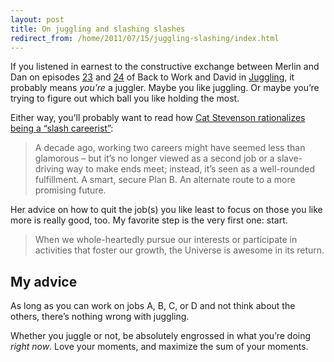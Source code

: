 ```yaml
---
layout: post
title: On juggling and slashing slashes
redirect_from: /home/2011/07/15/juggling-slashing/index.html
---
```

<p>If you listened in earnest to the constructive exchange between Merlin and Dan on episodes <a href="http://5by5.tv/b2w/23">23</a> and <a href="http://5by5.tv/b2w/24">24</a> of Back to Work and David in <a href="http://www.macsparky.com/blog/2011/7/12/juggling.html">Juggling</a>, it probably means <em>you’re</em> a juggler.
Maybe you like juggling. Or maybe you’re trying to figure out which ball you like holding the most.</p>
<p>Either way, you’ll probably want to read how <a href="http://workawesome.com/career/how-to-quit-your-job/">Cat Stevenson rationalizes being a “slash careerist”</a>:</p>
<blockquote><p>A decade ago, working two careers might have seemed less than glamorous – but it’s no longer viewed as a second job or a slave-driving way to make ends meet; instead, it’s seen as a well-rounded fulfillment. A smart, secure Plan B. An alternate route to a more promising future.</p></blockquote>
<p>Her advice on how to quit the job(s) you like least to focus on those you like more is really good, too. My favorite step is the very first one: start.</p>
<blockquote><p>When we whole-heartedly pursue our interests or participate in activities that foster our growth, the Universe is awesome in its return.</p></blockquote>
<h2 id="myadvice">My advice</h2>
<p>As long as you can work on jobs A, B, C, or D and not think about the others, there’s nothing wrong with juggling.</p>
<p>Whether you juggle or not, be absolutely engrossed in what you’re doing <em>right now</em>. Love your moments, and maximize the sum of your moments.</p>

